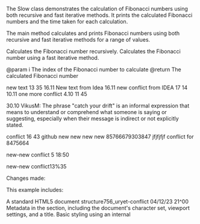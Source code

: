 The Slow class demonstrates the calculation of Fibonacci numbers using both recursive
and fast iterative methods. It prints the calculated Fibonacci numbers and the time
taken for each calculation.

The main method calculates and prints Fibonacci numbers using both recursive and fast iterative methods for a range of values.


Calculates the Fibonacci number recursively.
Calculates the Fibonacci number using a fast iterative method.



@param i The index of the Fibonacci number to calculate
@return The calculated Fibonacci number

new text 13 35 16.11
New text from Idea 16.11
new conflict from IDEA 17 14 10.11
one more conflict 4.10 11 45

30.10
VikusM: The phrase "catch your drift" is an informal expression that means to understand or comprehend what someone is saying or suggesting, especially when their message is indirect or not explicitly stated. 

conflict 16 43 github
new new new new 85766679303847 jfjfjfjf
conflict for 8475664

new-new conflict 5 18:50

new-new conflict13%35

Changes made:

This example includes:

A standard HTML5 document structure756_uryet-conflict 04/12/23 21^00
Metadata in the <head> section, including the document's character set, viewport settings, and a title.
Basic styling using an internal <style> element. *766d8 dhjkah 
Sections for a header, navigationBasic styling using an internal <style> element., main content
Links within the navigation (<nav>) that anchor to different sections in the main content.
Sections (<section>) with headings (<h2>) and paragraphs (<p>).
A simple footer.
